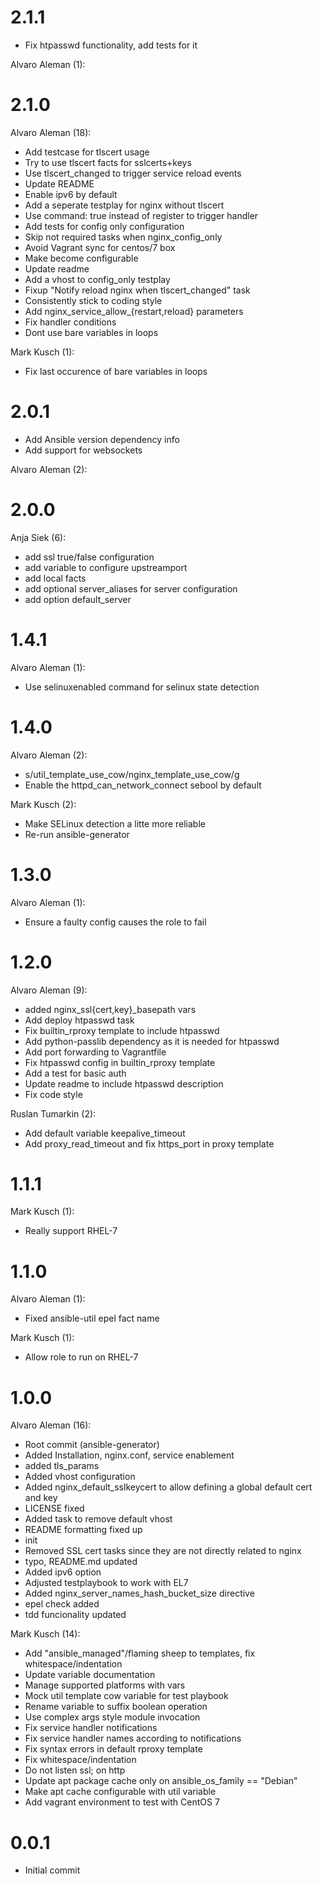 # 2.1.1


* Fix htpasswd functionality, add tests for it

Alvaro Aleman (1):
# 2.1.0
Alvaro Aleman (18):

* Add testcase for tlscert usage
* Try to use tlscert facts for sslcerts+keys
* Use tlscert\_changed to trigger service reload events
* Update README
* Enable ipv6 by default
* Add a seperate testplay for nginx without tlscert
* Use command: true instead of register to trigger handler
* Add tests for config only configuration
* Skip not required tasks when nginx\_config\_only
* Avoid Vagrant sync for centos/7 box
* Make become configurable
* Update readme
* Add a vhost to config\_only testplay
* Fixup "Notify reload nginx when tlscert\_changed" task
* Consistently stick to coding style
* Add nginx\_service\_allow\_{restart,reload} parameters
* Fix handler conditions
* Dont use bare variables in loops

Mark Kusch (1):

* Fix last occurence of bare variables in loops

# 2.0.1


* Add Ansible version dependency info
* Add support for websockets

Alvaro Aleman (2):
# 2.0.0

Anja Siek (6):

* add ssl true/false configuration
* add variable to configure upstreamport
* add local facts
* add optional server\_aliases for server configuration
* add option default\_server

# 1.4.1

Alvaro Aleman (1):

* Use selinuxenabled command for selinux state detection

# 1.4.0

Alvaro Aleman (2):

* s/util\_template\_use\_cow/nginx\_template\_use\_cow/g
* Enable the httpd\_can\_network\_connect sebool by default

Mark Kusch (2):

* Make SELinux detection a litte more reliable
* Re-run ansible-generator

# 1.3.0

Alvaro Aleman (1):

* Ensure a faulty config causes the role to fail

# 1.2.0

Alvaro Aleman (9):

* added nginx_ssl{cert,key}_basepath vars
* Add deploy htpasswd task
* Fix builtin_rproxy template to include htpasswd
* Add python-passlib dependency as it is needed for htpasswd
* Add port forwarding to Vagrantfile
* Fix htpasswd config in builtin_rproxy template
* Add a test for basic auth
* Update readme to include htpasswd description
* Fix code style

Ruslan Tumarkin (2):

* Add default variable keepalive_timeout
* Add proxy_read_timeout and fix https_port in proxy template

# 1.1.1

Mark Kusch (1):

* Really support RHEL-7

# 1.1.0

Alvaro Aleman (1):

* Fixed ansible-util epel fact name

Mark Kusch (1):

* Allow role to run on RHEL-7

# 1.0.0

Alvaro Aleman (16):

* Root commit (ansible-generator)
* Added Installation, nginx.conf, service enablement
* added tls_params
* Added vhost configuration
* Added nginx_default_sslkeycert to allow defining a global default cert and key
* LICENSE fixed
* Added task to remove default vhost
* README formatting fixed up
* init
* Removed SSL cert tasks since they are not directly related to nginx
* typo, README.md updated
* Added ipv6 option
* Adjusted testplaybook to work with EL7
* Added nginx_server_names_hash_bucket_size directive
* epel check added
* tdd funcionality updated

Mark Kusch (14):

* Add "ansible_managed"/flaming sheep to templates, fix whitespace/indentation
* Update variable documentation
* Manage supported platforms with vars
* Mock util template cow variable for test playbook
* Rename variable to suffix boolean operation
* Use complex args style module invocation
* Fix service handler notifications
* Fix service handler names according to notifications
* Fix syntax errors in default rproxy template
* Fix whitespace/indentation
* Do not listen ssl; on http
* Update apt package cache only on ansible_os_family == "Debian"
* Make apt cache configurable with util variable
* Add vagrant environment to test with CentOS 7

# 0.0.1

* Initial commit


<!-- vim: set nofen ts=4 sw=4 et: -->
